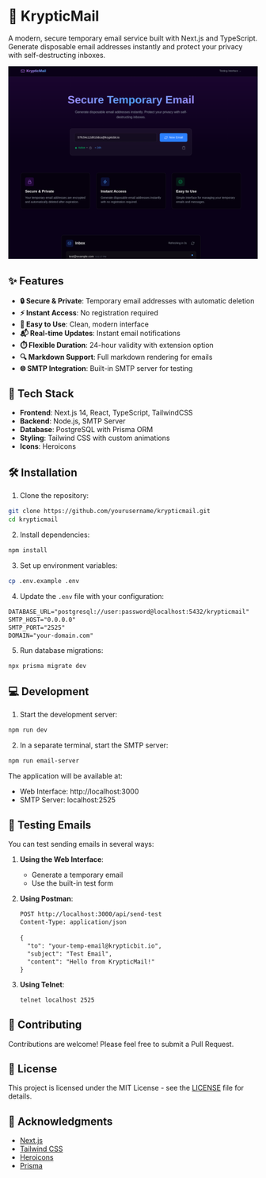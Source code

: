 # 📧 KrypticMail

A modern, secure temporary email service built with Next.js and TypeScript. Generate disposable email addresses instantly and protect your privacy with self-destructing inboxes.

![KrypticMail Screenshot](public/screenshot.png)

## ✨ Features

- **🔒 Secure & Private**: Temporary email addresses with automatic deletion
- **⚡ Instant Access**: No registration required
- **🎯 Easy to Use**: Clean, modern interface
- **📬 Real-time Updates**: Instant email notifications
- **⏱️ Flexible Duration**: 24-hour validity with extension option
- **🔍 Markdown Support**: Full markdown rendering for emails
- **🌐 SMTP Integration**: Built-in SMTP server for testing

## 🚀 Tech Stack

- **Frontend**: Next.js 14, React, TypeScript, TailwindCSS
- **Backend**: Node.js, SMTP Server
- **Database**: PostgreSQL with Prisma ORM
- **Styling**: Tailwind CSS with custom animations
- **Icons**: Heroicons

## 🛠️ Installation

1. Clone the repository:
```bash
git clone https://github.com/yourusername/krypticmail.git
cd krypticmail
```

2. Install dependencies:
```bash
npm install
```

3. Set up environment variables:
```bash
cp .env.example .env
```

4. Update the `.env` file with your configuration:
```env
DATABASE_URL="postgresql://user:password@localhost:5432/krypticmail"
SMTP_HOST="0.0.0.0"
SMTP_PORT="2525"
DOMAIN="your-domain.com"
```

5. Run database migrations:
```bash
npx prisma migrate dev
```

## 💻 Development

1. Start the development server:
```bash
npm run dev
```

2. In a separate terminal, start the SMTP server:
```bash
npm run email-server
```

The application will be available at:
- Web Interface: http://localhost:3000
- SMTP Server: localhost:2525

## 📧 Testing Emails

You can test sending emails in several ways:

1. **Using the Web Interface**:
   - Generate a temporary email
   - Use the built-in test form

2. **Using Postman**:
   ```http
   POST http://localhost:3000/api/send-test
   Content-Type: application/json

   {
     "to": "your-temp-email@krypticbit.io",
     "subject": "Test Email",
     "content": "Hello from KrypticMail!"
   }
   ```

3. **Using Telnet**:
   ```bash
   telnet localhost 2525
   ```

## 🌟 Contributing

Contributions are welcome! Please feel free to submit a Pull Request.

## 📝 License

This project is licensed under the MIT License - see the [LICENSE](LICENSE) file for details.

## 🙏 Acknowledgments

- [Next.js](https://nextjs.org/)
- [Tailwind CSS](https://tailwindcss.com/)
- [Heroicons](https://heroicons.com/)
- [Prisma](https://www.prisma.io/)
